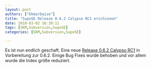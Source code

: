 ```yaml
---
layout: post
authors: ["khmarbaise"]
title: "SupoSE Release 0.6.2 Calypso RC1 erschienen"
date: 2010-03-02 16:39:11
tags: [SKM,Subversion,SupoSE]
categories: [SKM,Subversion,SupoSE]

---
```

Es ist nun endlich geschaft. Eine neue <a href="http://supose.org/versions/show/32">Release 0.6.2 Calypso RC1</a> in Vorbereitung zur 0.6.2. Einige Bug Fixes wurde behoben und vor allem wurde die Index größe reduziert.

